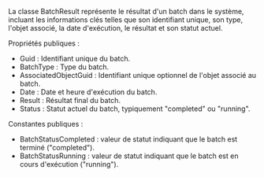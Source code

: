 La classe BatchResult représente le résultat d'un batch dans le système, incluant les informations clés telles que son identifiant unique, son type, l'objet associé, la date d'exécution, le résultat et son statut actuel.

Propriétés publiques :
- Guid : Identifiant unique du batch.
- BatchType : Type du batch.
- AssociatedObjectGuid : Identifiant unique optionnel de l'objet associé au batch.
- Date : Date et heure d'exécution du batch.
- Result : Résultat final du batch.
- Status : Statut actuel du batch, typiquement "completed" ou "running".

Constantes publiques :
- BatchStatusCompleted : valeur de statut indiquant que le batch est terminé ("completed").
- BatchStatusRunning : valeur de statut indiquant que le batch est en cours d'exécution ("running").